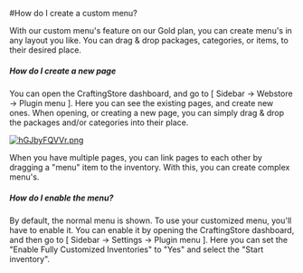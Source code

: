 #How do I create a custom menu?

With our custom menu's feature on our Gold plan, you can create menu's in any layout you like. You can drag &amp; drop packages, categories, or items, to their desired place.

##### How do I create a new page

You can open the CraftingStore dashboard, and go to \[ Sidebar -&gt; Webstore -&gt; Plugin menu \]. Here you can see the existing pages, and create new ones. When opening, or creating a new page, you can simply drag &amp; drop the packages and/or categories into their place.

[![hGJbyFQVVr.png](/img/features/how-do-i-create-a-custom-menu/q1m9v04xy1.png)](/img/features/how-do-i-create-a-custom-menu/imrnjrvs4x.png)

When you have multiple pages, you can link pages to each other by dragging a "menu" item to the inventory. With this, you can create complex menu's.

##### How do I enable the menu?

By default, the normal menu is shown. To use your customized menu, you'll have to enable it. You can enable it by opening the CraftingStore dashboard, and then go to \[ Sidebar -&gt; Settings -&gt; Plugin menu \]. Here you can set the "Enable Fully Customized Inventories" to "Yes" and select the "Start inventory".